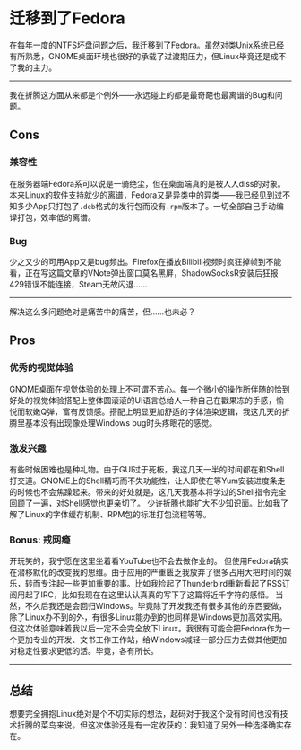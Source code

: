# 迁移到了Fedora
在每年一度的NTFS坏盘问题之后，我迁移到了Fedora。虽然对类Unix系统已经有所熟悉，GNOME桌面环境也很好的承载了过渡期压力，但Linux毕竟还是成不了我的主力。
*****
我在折腾这方面从来都是个例外——永远碰上的都是最奇葩也最离谱的Bug和问题。
## Cons
### 兼容性
在服务器端Fedora系可以说是一骑绝尘，但在桌面端真的是被人人diss的对象。本来Linux的软件支持就少的离谱，Fedora又是异类中的异类——我已经见到过不知多少App只打包了`.deb`格式的发行包而没有`.rpm`版本了。一切全部自己手动编译打包，效率低的离谱。
### Bug
少之又少的可用App又是bug频出。Firefox在播放Bilibili视频时疯狂掉帧到不能看，正在写这篇文章的VNote弹出窗口莫名黑屏，ShadowSocksR安装后狂报429错误不能连接，Steam无故闪退……

*****
解决这么多问题绝对是痛苦中的痛苦，但……也未必？
## Pros
### 优秀的视觉体验
GNOME桌面在视觉体验的处理上不可谓不苦心。每一个微小的操作所伴随的恰到好处的视觉体验搭配上整体圆滚滚的UI语言总给人一种自己在戳果冻的手感，愉悦而软嫩Q弹，富有反馈感。搭配上明显更加舒适的字体渲染逻辑，我这几天的折腾里基本没有出现像处理Windows bug时头疼眼花的感觉。
### 激发兴趣
有些时候困难也是种礼物。由于GUI过于死板，我这几天一半的时间都在和Shell打交道。GNOME上的Shell精巧而不失功能性，让人即使在等Yum安装进度条走的时候也不会焦躁起来。带来的好处就是，这几天我基本将学过的Shell指令完全回顾了一遍，对Shell感觉也更亲切了。
少许折腾也能扩大不少知识面。比如我了解了Linux的字体缓存机制、RPM包的标准打包流程等等。
### Bonus: 戒网瘾
开玩笑的，我宁愿在这里坐着看YouTube也不会去做作业的。
但使用Fedora确实在潜移默化的改变我的思维。由于应用的严重匮乏我放弃了很多占用大把时间的娱乐，转而专注起一些更加重要的事。比如我捡起了Thunderbird重新看起了RSS订阅用起了IRC，比如我现在在这里认认真真的写下了这篇将近千字符的感悟。
当然，不久后我还是会回归Windows。毕竟除了开发我还有很多其他的东西要做，除了Linux办不到的外，有很多Linux能办到的也同样是Windows更加高效实用。但这次体验意味着我以后一定不会完全放下Linux。我很有可能会把Fedora作为一个更加专业的开发、文书工作工作站，给Windows减轻一部分压力去做其他更加对稳定性要求更低的活。毕竟，各有所长。
*****
## 总结
想要完全拥抱Linux绝对是个不切实际的想法，起码对于我这个没有时间也没有技术折腾的菜鸟来说。但这次体验还是有一定收获的：我知道了另外一种选择确实存在。